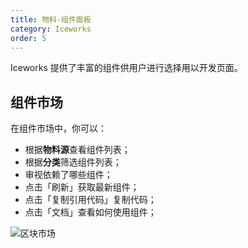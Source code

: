 ```yaml
---
title: 物料-组件面板
category: Iceworks
order: 5
---
```


Iceworks 提供了丰富的组件供用户进行选择用以开发页面。

## 组件市场

在组件市场中，你可以：

- 根据**物料源**查看组件列表；
- 根据**分类**筛选组件列表；
- 审视依赖了哪些组件；
- 点击「刷新」获取最新组件；
- 点击「复制引用代码」复制代码；
- 点击「文档」查看如何使用组件；

![区块市场](https://img.alicdn.com/tfs/TB1T1y8M4naK1RjSZFtXXbC2VXa-1425-645.gif)
